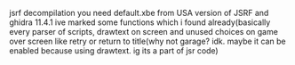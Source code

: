 jsrf decompilation
you need default.xbe from USA version of JSRF and ghidra 11.4.1
ive marked some functions which i found already(basically every parser of scripts, drawtext on screen and unused choices on game over screen like retry or return to title(why not garage? idk. maybe it can be enabled because using drawtext. ig its a part of jsr code)
